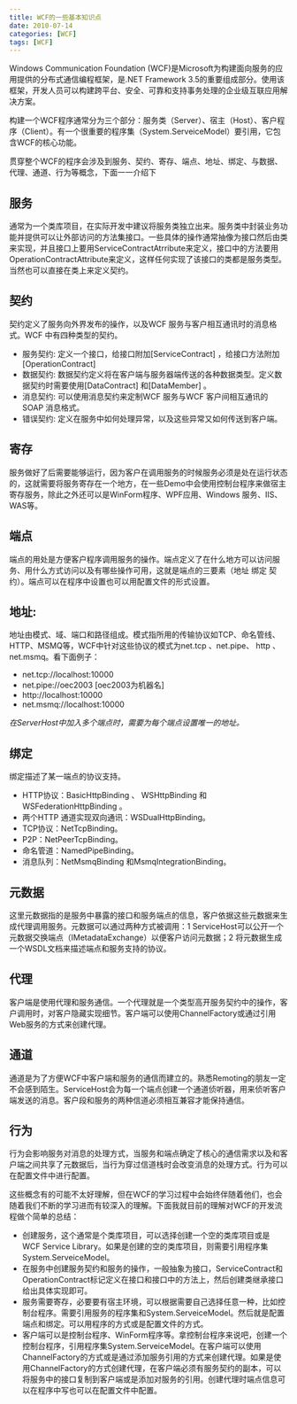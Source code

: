 ```yaml
---
title: WCF的一些基本知识点
date: 2010-07-14
categories: [WCF]
tags: [WCF]
---
```


Windows Communication Foundation (WCF)是Microsoft为构建面向服务的应用提供的分布式通信编程框架，是.NET Framework 3.5的重要组成部分。使用该框架，开发人员可以构建跨平台、安全、可靠和支持事务处理的企业级互联应用解决方案。

构建一个WCF程序通常分为三个部分：服务类（Server）、宿主（Host）、客户程序（Client）。有一个很重要的程序集（System.ServeiceModel）要引用，它包含WCF的核心功能。

贯穿整个WCF的程序会涉及到服务、契约、寄存、端点、地址、绑定、与数据、代理、通道、行为等概念，下面一一介绍下

## 服务

通常为一个类库项目，在实际开发中建议将服务类独立出来。服务类中封装业务功能并提供可以让外部访问的方法集接口。一些具体的操作通常抽像为接口然后由类来实现，并且接口上要用ServiceContractAtrribute来定义，接口中的方法要用OperationContractAttribute来定义，这样任何实现了该接口的类都是服务类型。当然也可以直接在类上来定义契约。

## 契约

契约定义了服务向外界发布的操作，以及WCF 服务与客户相互通讯时的消息格式。WCF 中有四种类型的契约。

* 服务契约: 定义一个接口，给接口附加[ServiceContract] ，给接口方法附加[OperationContract]
* 数据契约: 数据契约定义将在客户端与服务器端传送的各种数据类型。定义数据契约时需要使用[DataContract] 和[DataMember] 。
* 消息契约: 可以使用消息契约来定制WCF 服务与WCF 客户间相互通讯的SOAP 消息格式。
* 错误契约: 定义在服务中如何处理异常，以及这些异常又如何传送到客户端。

## 寄存

服务做好了后需要能够运行，因为客户在调用服务的时候服务必须是处在运行状态的，这就需要将服务寄存在一个地方，在一些Demo中会使用控制台程序来做宿主寄存服务，除此之外还可以是WinForm程序、WPF应用、Windows 服务、IIS、WAS等。

## 端点

端点的用处是方便客户程序调用服务的操作。端点定义了在什么地方可以访问服务、用什么方式访问以及有哪些操作可用，这就是端点的三要素（地址 绑定 契约）。端点可以在程序中设置也可以用配置文件的形式设置。

## 地址:

地址由模式、域、端口和路径组成。模式指所用的传输协议如TCP、命名管线、HTTP、MSMQ等，WCF中针对这些协议的模式为net.tcp 、net.pipe、 http 、net.msmq。看下面例子：

* net.tcp://localhost:10000
* net.pipe://oec2003  [oec2003为机器名]
* http://localhost:10000
* net.msmq://localhost:10000

_在ServerHost中加入多个端点时，需要为每个端点设置唯一的地址。_

## 绑定

绑定描述了某一端点的协议支持。

* HTTP协议：BasicHttpBinding 、 WSHttpBinding 和WSFederationHttpBinding 。
* 两个HTTP 通道实现双向通讯：WSDualHttpBinding。
* TCP协议：NetTcpBinding。
* P2P：NetPeerTcpBinding。
* 命名管道：NamedPipeBinding。
* 消息队列：NetMsmqBinding 和MsmqIntegrationBinding。

## 元数据

这里元数据指的是服务中暴露的接口和服务端点的信息，客户依据这些元数据来生成代理调用服务。元数据可以通过两种方式被调用：1 ServiceHost可以公开一个元数据交换端点（IMetadataExchange）以便客户访问元数据；2 将元数据生成一个WSDL文档来描述端点和服务支持的协议。

## 代理

客户端是使用代理和服务通信。一个代理就是一个类型高开服务契约中的操作，客户调用时，对客户隐藏实现细节。客户端可以使用ChannelFactory或通过引用Web服务的方式来创建代理。

## 通道

通道是为了方便WCF中客户端和服务的通信而建立的。熟悉Remoting的朋友一定不会感到陌生。ServiceHost会为每一个端点创建一个通道侦听器，用来侦听客户端发送的消息。客户段和服务的两种信道必须相互兼容才能保持通信。

## 行为

行为会影响服务对消息的处理方式，当服务和端点确定了核心的通信需求以及和客户端之间共享了元数据后，当行为穿过信道栈时会改变消息的处理方式。行为可以在配置文件中进行配置。

这些概念有的可能不太好理解，但在WCF的学习过程中会始终伴随着他们，也会随着我们不断的学习进而有较深入的理解。下面我就目前的理解对WCF的开发流程做个简单的总结：

* 创建服务，这个通常是个类库项目，可以选择创建一个空的类库项目或是WCF Service Library。如果是创建的空的类库项目，则需要引用程序集System.ServeiceModel。
* 在服务中创建服务契约和服务的操作，一般抽象为接口，ServiceContract和OperationContract标记定义在接口和接口中的方法上，然后创建类继承接口给出具体实现即可。
* 服务需要寄存，必要要有宿主环境，可以根据需要自己选择任意一种，比如控制台程序。需要引用服务的程序集和System.ServeiceModel。然后就是配置端点和绑定。可以用程序的方式或是配置文件的方式。
* 客户端可以是控制台程序、WinForm程序等。拿控制台程序来说吧，创建一个控制台程序，引用程序集System.ServeiceModel。在客户端可以使用ChannelFactory的方式或是通过添加服务引用的方式来创建代理。如果是使用ChannelFactory的方式创建代理，在客户端必须有服务契约的副本，可以将服务中的接口复制到客户端或是添加对服务的引用。创建代理时端点信息可以在程序中写也可以在配置文件中配置。

